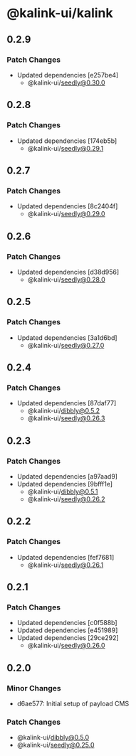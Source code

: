 # @kalink-ui/kalink

## 0.2.9

### Patch Changes

- Updated dependencies [e257be4]
  - @kalink-ui/seedly@0.30.0

## 0.2.8

### Patch Changes

- Updated dependencies [174eb5b]
  - @kalink-ui/seedly@0.29.1

## 0.2.7

### Patch Changes

- Updated dependencies [8c2404f]
  - @kalink-ui/seedly@0.29.0

## 0.2.6

### Patch Changes

- Updated dependencies [d38d956]
  - @kalink-ui/seedly@0.28.0

## 0.2.5

### Patch Changes

- Updated dependencies [3a1d6bd]
  - @kalink-ui/seedly@0.27.0

## 0.2.4

### Patch Changes

- Updated dependencies [87daf77]
  - @kalink-ui/dibbly@0.5.2
  - @kalink-ui/seedly@0.26.3

## 0.2.3

### Patch Changes

- Updated dependencies [a97aad9]
- Updated dependencies [9bfff1e]
  - @kalink-ui/dibbly@0.5.1
  - @kalink-ui/seedly@0.26.2

## 0.2.2

### Patch Changes

- Updated dependencies [fef7681]
  - @kalink-ui/seedly@0.26.1

## 0.2.1

### Patch Changes

- Updated dependencies [c0f588b]
- Updated dependencies [e451989]
- Updated dependencies [29ce292]
  - @kalink-ui/seedly@0.26.0

## 0.2.0

### Minor Changes

- d6ae577: Initial setup of payload CMS

### Patch Changes

- @kalink-ui/dibbly@0.5.0
- @kalink-ui/seedly@0.25.0
